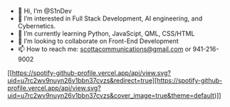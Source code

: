 - 👋 Hi, I’m @S1nDev
- 👀 I’m interested in Full Stack Development, AI engineering, and Cybernetics.
- 🌱 I’m currently learning Python, JavaScipt, QML, CSS/HTML
- 💞️ I’m looking to collaborate on Front-End Development
- 📫 How to reach me: scottacommunications@gmail.com or 941-216-9002

<!---
S1nDev/S1nDev is a ✨ special ✨ repository because its `README.md` (this file) appears on your GitHub profile.
You can click the Preview link to take a look at your changes.
--->
[[https://spotify-github-profile.vercel.app/api/view.svg?uid=u7rc2wv9nuyn26v1bbn37cvzs&redirect=true][https://spotify-github-profile.vercel.app/api/view.svg?uid=u7rc2wv9nuyn26v1bbn37cvzs&cover_image=true&theme=default)]]
